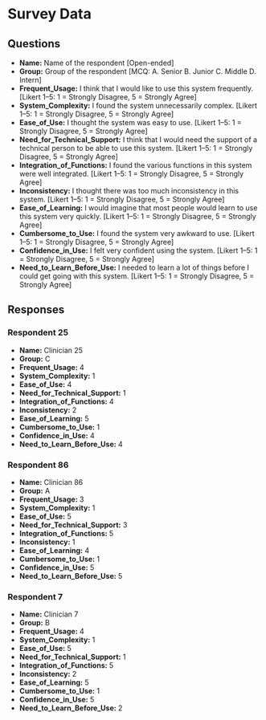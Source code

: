 # Survey Data

## Questions

- **Name:** Name of the respondent [Open-ended]
- **Group:** Group of the respondent [MCQ: A. Senior B. Junior C. Middle D. Intern]
- **Frequent_Usage:** I think that I would like to use this system frequently. [Likert 1–5: 1 = Strongly Disagree, 5 = Strongly Agree]
- **System_Complexity:** I found the system unnecessarily complex. [Likert 1–5: 1 = Strongly Disagree, 5 = Strongly Agree]
- **Ease_of_Use:** I thought the system was easy to use. [Likert 1–5: 1 = Strongly Disagree, 5 = Strongly Agree]
- **Need_for_Technical_Support:** I think that I would need the support of a technical person to be able to use this system. [Likert 1–5: 1 = Strongly Disagree, 5 = Strongly Agree]
- **Integration_of_Functions:** I found the various functions in this system were well integrated. [Likert 1–5: 1 = Strongly Disagree, 5 = Strongly Agree]
- **Inconsistency:** I thought there was too much inconsistency in this system. [Likert 1–5: 1 = Strongly Disagree, 5 = Strongly Agree]
- **Ease_of_Learning:** I would imagine that most people would learn to use this system very quickly. [Likert 1–5: 1 = Strongly Disagree, 5 = Strongly Agree]
- **Cumbersome_to_Use:** I found the system very awkward to use. [Likert 1–5: 1 = Strongly Disagree, 5 = Strongly Agree]
- **Confidence_in_Use:** I felt very confident using the system. [Likert 1–5: 1 = Strongly Disagree, 5 = Strongly Agree]
- **Need_to_Learn_Before_Use:** I needed to learn a lot of things before I could get going with this system. [Likert 1–5: 1 = Strongly Disagree, 5 = Strongly Agree]

## Responses

### Respondent 25

- **Name:** Clinician 25
- **Group:** C
- **Frequent_Usage:** 4
- **System_Complexity:** 1
- **Ease_of_Use:** 4
- **Need_for_Technical_Support:** 1
- **Integration_of_Functions:** 4
- **Inconsistency:** 2
- **Ease_of_Learning:** 5
- **Cumbersome_to_Use:** 1
- **Confidence_in_Use:** 4
- **Need_to_Learn_Before_Use:** 4

### Respondent 86

- **Name:** Clinician 86
- **Group:** A
- **Frequent_Usage:** 3
- **System_Complexity:** 1
- **Ease_of_Use:** 5
- **Need_for_Technical_Support:** 3
- **Integration_of_Functions:** 5
- **Inconsistency:** 1
- **Ease_of_Learning:** 4
- **Cumbersome_to_Use:** 1
- **Confidence_in_Use:** 5
- **Need_to_Learn_Before_Use:** 5

### Respondent 7

- **Name:** Clinician 7
- **Group:** B
- **Frequent_Usage:** 4
- **System_Complexity:** 1
- **Ease_of_Use:** 5
- **Need_for_Technical_Support:** 1
- **Integration_of_Functions:** 5
- **Inconsistency:** 2
- **Ease_of_Learning:** 5
- **Cumbersome_to_Use:** 1
- **Confidence_in_Use:** 5
- **Need_to_Learn_Before_Use:** 2
